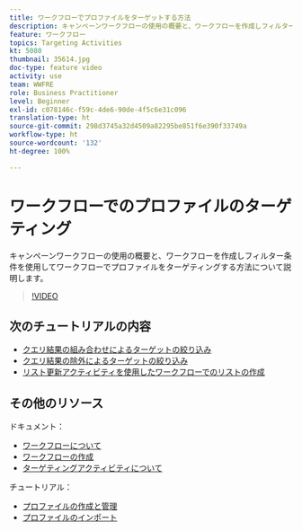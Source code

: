 ```yaml
---
title: ワークフローでプロファイルをターゲットする方法
description: キャンペーンワークフローの使用の概要と、ワークフローを作成しフィルター条件を使用してワークフローでプロファイルをターゲティングする方法について説明します。
feature: ワークフロー
topics: Targeting Activities
kt: 5080
thumbnail: 35614.jpg
doc-type: feature video
activity: use
team: WWFRE
role: Business Practitioner
level: Beginner
exl-id: c078146c-f59c-4de6-90de-4f5c6e31c096
translation-type: ht
source-git-commit: 298d3745a32d4509a82295be851f6e390f33749a
workflow-type: ht
source-wordcount: '132'
ht-degree: 100%

---
```


# ワークフローでのプロファイルのターゲティング

キャンペーンワークフローの使用の概要と、ワークフローを作成しフィルター条件を使用してワークフローでプロファイルをターゲティングする方法について説明します。

>[!VIDEO](https://video.tv.adobe.com/v/35614?quality=12)

## 次のチュートリアルの内容

* [クエリ結果の組み合わせによるターゲットの絞り込み](/help/automating-with-workflows/refining-targets-by-combining-query-results.md)
* [クエリ結果の除外によるターゲットの絞り込み](/help/automating-with-workflows/refining-targets-by-excluding-query-results.md)
* [リスト更新アクティビティを使用したワークフローでのリストの作成](/help/automating-with-workflows/using-the-update-list-activity.md)

## その他のリソース

ドキュメント：

* [ワークフローについて](https://docs.adobe.com/content/help/ja-JP/campaign-classic/using/automating-with-workflows/introduction/about-workflows.translate.html)
* [ワークフローの作成](https://docs.adobe.com/content/help/ja-JP/campaign-classic-learn/tutorials/getting-started/creating-a-workflow.translate.html)
* [ターゲティングアクティビティについて](https://docs.adobe.com/content/help/ja-JP/campaign-classic/using/automating-with-workflows/targeting-activities/about-targeting-activities.html)

チュートリアル：

* [プロファイルの作成と管理](/help/profile-management/create-and-manage-profiles.md)
* [プロファイルのインポート](/help/data-management/importing-profiles.md)
